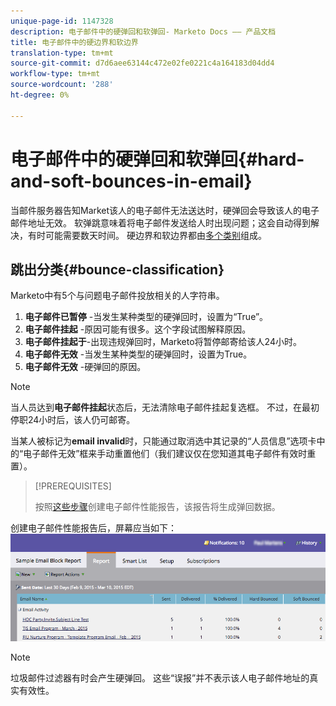```yaml
---
unique-page-id: 1147328
description: 电子邮件中的硬弹回和软弹回- Marketo Docs —— 产品文档
title: 电子邮件中的硬边界和软边界
translation-type: tm+mt
source-git-commit: d7d6aee63144c472e02fe0221c4a164183d04dd4
workflow-type: tm+mt
source-wordcount: '288'
ht-degree: 0%

---
```



# 电子邮件中的硬弹回和软弹回{#hard-and-soft-bounces-in-email}

当邮件服务器告知Market该人的电子邮件无法送达时，硬弹回会导致该人的电子邮件地址无效。 软弹跳意味着将电子邮件发送给人时出现问题；这会自动得到解决，有时可能需要数天时间。 硬边界和软边界都由[多个类别](http://nation.marketo.com/t5/Knowledgebase/Maintaining-a-Directory-of-Leads-Bouncing-Emails/ta-p/300838)组成。

## 跳出分类{#bounce-classification}

Marketo中有5个与问题电子邮件投放相关的人字符串。

1. **电子邮件已暂停** -当发生某种类型的硬弹回时，设置为“True”。
1. **电子邮件挂起** -原因可能有很多。这个字段试图解释原因。
1. **电子邮件挂起于**-出现违规弹回时，Marketo将暂停邮寄给该人24小时。
1. **电子邮件无效** -当发生某种类型的硬弹回时，设置为True。
1. **电子邮件无效** -硬弹回的原因。

>[!NOTE]
>
>当人员达到&#x200B;**电子邮件挂起**&#x200B;状态后，无法清除电子邮件挂起复选框。 不过，在最初停职24小时后，该人仍可邮寄。
>
>当某人被标记为&#x200B;**email invalid**&#x200B;时，只能通过取消选中其记录的“人员信息”选项卡中的“电子邮件无效”框来手动重置他们（我们建议仅在您知道其电子邮件有效时重置）。

>[!PREREQUISITES]
>
>按照[这些步骤](../../../product-docs/email-marketing/email-programs/email-program-data/email-performance-report.md)创建电子邮件性能报告，该报告将生成弹回数据。

创建电子邮件性能报告后，屏幕应当如下：![](assets/soft-hard-bounce.png)

>[!NOTE]
>
>垃圾邮件过滤器有时会产生硬弹回。 这些“误报”并不表示该人电子邮件地址的真实有效性。

